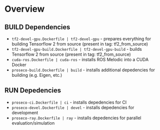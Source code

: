 # Overview
## BUILD Dependencies
* `tf2-devel-gpu.Dockerfile | tf2-devel-gpu` - prepares everything for building Tensorflow 2 from source (present in tag: tf2_from_source)
* `tf2-devel-gpu-build.Dockerfile | tf2-devel-gpu-build` - builds Tensorflow 2 from source (present in tag: tf2_from_source)
* `cuda-ros.Dockerfile | cuda-ros` - installs ROS Melodic into a CUDA Docker
* `proseco-build.Dockerfile | build` - installs additional depedencies for building (e.g. Eigen, etc.)
## RUN Depedencies
* `proseco-ci.Dockerfile | ci` - installs depedencies for CI
* `proseco-devel.Dockerfile | devel` - installs depedencies for development
* `proseco-ray.Dockerfile | ray` - installs depedencies for parallel evaluation/simulation
